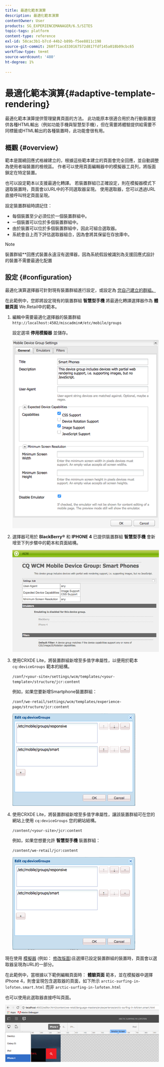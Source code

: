 ```yaml
---
title: 最適化範本演算
description: 最適化範本演算
contentOwner: User
products: SG_EXPERIENCEMANAGER/6.5/SITES
topic-tags: platform
content-type: reference
exl-id: 58cac3b1-b7cd-44b2-b89b-f5ee8811c198
source-git-commit: 260f71acd330167572d817fdf145a018b09cbc65
workflow-type: tm+mt
source-wordcount: '480'
ht-degree: 1%

---
```


# 最適化範本演算{#adaptive-template-rendering}

最適化範本演算提供管理變異頁面的方法。 此功能原本很適合用於為行動裝置提供各種HTML輸出（例如功能手機與智慧型手機），但在需要將體驗提供給需要不同標籤或HTML輸出的各種裝置時，此功能會很有用。

## 概觀 {#overview}

範本是圍繞回應式格線建立的，根據這些範本建立的頁面會完全回應，並自動調整為使用者端裝置的檢視區。 作者可以使用頁面編輯器中的模擬器工具列，將版面鎖定在特定裝置。

也可以設定範本以支援最適化轉譯。 若裝置群組已正確設定，則在模擬器模式下選取裝置時，頁面會以URL中的不同選取器呈現。 使用選取器，您可以透過URL直接呼叫特定頁面呈現。

設定裝置群組時請記住：

* 每個裝置至少必須位於一個裝置群組中。
* 一個裝置可以位於多個裝置群組中。
* 由於裝置可以位於多個裝置群組中，因此可組合選取器。
* 系統會自上而下評估選取器組合，因為會將其保留在存放庫中。

>[!NOTE]
>
>裝置群組**回應式裝置永遠沒有選擇器，因為系統假設被識別為支援回應式設計的裝置不需要最適化配置

## 設定 {#configuration}

最適化演算選擇器可針對現有裝置群組進行設定，或設定為 [您自己建立的群組。](/help/sites-developing/mobile.md#device-groups)

在此範例中，您即將設定現有的裝置群組 **智慧型手機** 將最適化轉譯選擇器作為 **體驗頁面** We.Retail中的範本。

1. 編輯中需要最適化選擇器的裝置群組 `http://localhost:4502/miscadmin#/etc/mobile/groups`

   設定選項 **停用模擬器** 並儲存。

   ![chlimage_1-157](assets/chlimage_1-157.png)

1. 選擇器可用於 **BlackBerry®** 和 **IPHONE 4** 已提供裝置群組 **智慧型手機** 會新增至下列步驟中的範本和頁面結構。

   ![chlimage_1-158](assets/chlimage_1-158.png)

1. 使用CRXDE Lite，將裝置群組新增至多值字串屬性，以便用於範本 `cq:deviceGroups` 範本的結構。

   `/conf/<your-site>/settings/wcm/templates/<your-template>/structure/jcr:content`

   例如，如果您要新增Smartphone裝置群組：

   `/conf/we-retail/settings/wcm/templates/experience-page/structure/jcr:content`

   ![chlimage_1-159](assets/chlimage_1-159.png)

1. 使用CRXDE Lite，將裝置群組新增至多值字串屬性，讓該裝置群組可在您的網站上使用 `cq:deviceGroups` 您的網站結構。

   `/content/<your-site>/jcr:content`

   例如，如果您想要允許 **智慧型手機** 裝置群組：

   `/content/we-retail/jcr:content`

   ![chlimage_1-160](assets/chlimage_1-160.png)

現在使用 [模擬器](/help/sites-authoring/responsive-layout.md#layout-definitions-device-emulation-and-breakpoints) (例如： [修改版面](/help/sites-authoring/responsive-layout.md))且選擇已設定裝置群組的裝置時，頁面會以選取器呈現為URL的一部分。

在此範例中，當根據以下範例編輯頁面時： **體驗頁面** 範本，並在模擬器中選擇iPhone 4，則會呈現包含選取器的頁面，如下所示 `arctic-surfing-in-lofoten.smart.html` 而非 `arctic-surfing-in-lofoten.html`

也可以使用此選取器直接呼叫頁面。

![chlimage_1-161](assets/chlimage_1-161.png)
